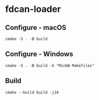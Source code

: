 # fdcan-loader

## Configure - macOS
~~~
cmake -S . -B build
~~~

## Configure - Windows
~~~
cmake -S . -B build -G "MinGW Makefiles"
~~~

## Build
~~~
cmake --build build -j16
~~~
